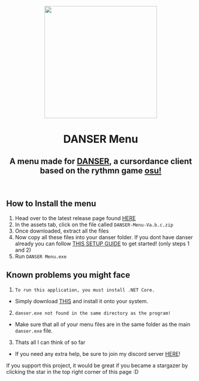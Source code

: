 <p align="center">
  <img width="300" src="https://meloons.xyz/danser/images/menu-icon.png">
  <h1 align="center">DANSER Menu</h1>
</p>

<h2 align="center">A menu made for <a href="https://github.com/Wieku/danser-go">DANSER</a>, a cursordance client based on the rythmn game <a href="https://github.com/ppy/osu">osu!</a></h2>
<br>

## How to Install the menu
1. Head over to the latest release page found [HERE](https://github.com/MelonIs45/dansermenu/releases/latest)
2. In the assets tab, click on the file called `DANSER-Menu-Va.b.c.zip`
3. Once downloaded, extract all the files
4. Now copy all these files into your danser folder. If you dont have danser already you can follow [THIS SETUP GUIDE](https://github.com/Wieku/danser-go/wiki/Setup-Guide) to get started! (only steps 1 and 2)
5. Run `DANSER Menu.exe`

## Known problems you might face
1. `To run this application, you must install .NET Core.`
* Simply download [THIS](https://dotnet.microsoft.com/en-us/download/dotnet/thank-you/runtime-desktop-3.1.22-windows-x64-installer) and install it onto your system.
2. `danser.exe not found in the same directory as the program!`
* Make sure that all of your menu files are in the same folder as the main `danser.exe` file.
3. Thats all I can think of so far
* If you need any extra help, be sure to join my discord server [HERE](https://discord.com/invite/XTWRfJfjpc)!

If you support this project, it would be great if you became a stargazer by clicking the star in the top right corner of this page :D
